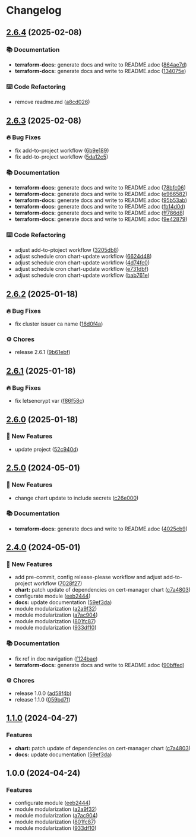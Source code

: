 # Changelog

## [2.6.4](https://github.com/GersonRS/modern-gitops-stack-module-cert-manager/compare/v2.6.3...v2.6.4) (2025-02-08)


### 📚 Documentation

* **terraform-docs:** generate docs and write to README.adoc ([864ae7d](https://github.com/GersonRS/modern-gitops-stack-module-cert-manager/commit/864ae7db9eff2de1d011f4d5f520784bf3e9e26e))
* **terraform-docs:** generate docs and write to README.adoc ([134075e](https://github.com/GersonRS/modern-gitops-stack-module-cert-manager/commit/134075e94c16283ad27cbdfeaa4ceaee5ea2eded))


### ⌨️ Code Refactoring

* remove readme.md ([a8cd026](https://github.com/GersonRS/modern-gitops-stack-module-cert-manager/commit/a8cd02601383cfb5cf6f451e7b7c0105fea81293))

## [2.6.3](https://github.com/GersonRS/modern-gitops-stack-module-cert-manager/compare/v2.6.2...v2.6.3) (2025-02-08)


### 🔥 Bug Fixes

* fix add-to-project workflow ([6b9e189](https://github.com/GersonRS/modern-gitops-stack-module-cert-manager/commit/6b9e189f2fb56036e6fca153dd3731355733be2d))
* fix add-to-project workflow ([5da12c5](https://github.com/GersonRS/modern-gitops-stack-module-cert-manager/commit/5da12c5eec71ef8ad020fd8998c3e842d9e00f1c))


### 📚 Documentation

* **terraform-docs:** generate docs and write to README.adoc ([78bfc06](https://github.com/GersonRS/modern-gitops-stack-module-cert-manager/commit/78bfc06971cd0eae62d52f6fa76864c86465ce2f))
* **terraform-docs:** generate docs and write to README.adoc ([e966582](https://github.com/GersonRS/modern-gitops-stack-module-cert-manager/commit/e966582ad3877d69c982a22783067dba4dd74d61))
* **terraform-docs:** generate docs and write to README.adoc ([95b53ab](https://github.com/GersonRS/modern-gitops-stack-module-cert-manager/commit/95b53ab9a94b420666352a5a8b7bc140352bc000))
* **terraform-docs:** generate docs and write to README.adoc ([fb14d0d](https://github.com/GersonRS/modern-gitops-stack-module-cert-manager/commit/fb14d0d8945b51853635599605e130bdbe0c0649))
* **terraform-docs:** generate docs and write to README.adoc ([ff786d8](https://github.com/GersonRS/modern-gitops-stack-module-cert-manager/commit/ff786d834b77715ed2d6a4b2533ee9386d82b8fc))
* **terraform-docs:** generate docs and write to README.adoc ([9e42879](https://github.com/GersonRS/modern-gitops-stack-module-cert-manager/commit/9e4287924a506faecda76048bcd27b2727f2e2a3))


### ⌨️ Code Refactoring

* adjust add-to-ptoject workflow ([3205db8](https://github.com/GersonRS/modern-gitops-stack-module-cert-manager/commit/3205db8d1f714e1718c3c85de6a45477df40d5aa))
* adjust schedule cron chart-update workflow ([6624d48](https://github.com/GersonRS/modern-gitops-stack-module-cert-manager/commit/6624d48d20162a47487a2ae021f9d6ca0dc03a98))
* adjust schedule cron chart-update workflow ([4d74fc0](https://github.com/GersonRS/modern-gitops-stack-module-cert-manager/commit/4d74fc013cdeaf0a49e57d4392887d86322f3656))
* adjust schedule cron chart-update workflow ([e731dbf](https://github.com/GersonRS/modern-gitops-stack-module-cert-manager/commit/e731dbf6c815b495226db2b1aa209bfc2571c229))
* adjust schedule cron chart-update workflow ([bab761e](https://github.com/GersonRS/modern-gitops-stack-module-cert-manager/commit/bab761e9eebc244531a882b394c7e11c9c7736f1))

## [2.6.2](https://github.com/GersonRS/modern-gitops-stack-module-cert-manager/compare/v2.6.1...v2.6.2) (2025-01-18)


### 🔥 Bug Fixes

* fix cluster issuer ca name ([16d0f4a](https://github.com/GersonRS/modern-gitops-stack-module-cert-manager/commit/16d0f4a32d0bf495bd4c5b0128029d9fb302ac99))


### ⚙️ Chores

* release 2.6.1 ([9b61ebf](https://github.com/GersonRS/modern-gitops-stack-module-cert-manager/commit/9b61ebff4a12498a627ed66b3b04be00783afe1a))

## [2.6.1](https://github.com/GersonRS/modern-gitops-stack-module-cert-manager/compare/v2.6.0...v2.6.1) (2025-01-18)


### 🔥 Bug Fixes

* fix letsencrypt var ([f86f58c](https://github.com/GersonRS/modern-gitops-stack-module-cert-manager/commit/f86f58c3c09a3a91231731a9529df5fd2c3b13d6))

## [2.6.0](https://github.com/GersonRS/modern-gitops-stack-module-cert-manager/compare/v2.5.0...v2.6.0) (2025-01-18)


### 🚀 New Features

* update project ([52c940d](https://github.com/GersonRS/modern-gitops-stack-module-cert-manager/commit/52c940d0b07adbc7ba7ed900c976a2b98ffb1fe2))

## [2.5.0](https://github.com/GersonRS/modern-gitops-stack-module-cert-manager/compare/v2.4.0...v2.5.0) (2024-05-01)


### 🚀 New Features

* change chart update to include secrets ([c26e000](https://github.com/GersonRS/modern-gitops-stack-module-cert-manager/commit/c26e00017822217a96bd09dbf2c0d91a8b00136e))


### 📚 Documentation

* **terraform-docs:** generate docs and write to README.adoc ([4025cb9](https://github.com/GersonRS/modern-gitops-stack-module-cert-manager/commit/4025cb9047d989e7cab628e223ad7599689db825))

## [2.4.0](https://github.com/GersonRS/modern-gitops-stack-module-cert-manager/compare/v2.3.0...v2.4.0) (2024-05-01)


### 🚀 New Features

* add pre-commit, config release-please workflow and adjust add-to-project workflow ([7028f27](https://github.com/GersonRS/modern-gitops-stack-module-cert-manager/commit/7028f27155f828a112513b2cf0b092405664bb77))
* **chart:** patch update of dependencies on cert-manager chart ([c7a4803](https://github.com/GersonRS/modern-gitops-stack-module-cert-manager/commit/c7a48036e6a3d72e02f9fad536f61b1e54a4ef83))
* configurate module ([eeb2444](https://github.com/GersonRS/modern-gitops-stack-module-cert-manager/commit/eeb2444ac64ff8329b458e83d25624209fbe6237))
* **docs:** update documentation ([59ef3da](https://github.com/GersonRS/modern-gitops-stack-module-cert-manager/commit/59ef3da1c15ca41912cddd4820b43d6e1048edbb))
* module modularization ([a2a9f32](https://github.com/GersonRS/modern-gitops-stack-module-cert-manager/commit/a2a9f32e5c460a049eb8fccc68f333a3d1a485c6))
* module modularization ([a7ac904](https://github.com/GersonRS/modern-gitops-stack-module-cert-manager/commit/a7ac904ec67ec433420305bf920e4f0627ae518d))
* module modularization ([801fc87](https://github.com/GersonRS/modern-gitops-stack-module-cert-manager/commit/801fc87d00647f870c8e5cbae058d17725e51092))
* module modularization ([933df10](https://github.com/GersonRS/modern-gitops-stack-module-cert-manager/commit/933df10b70c5405c5cbb538ceb60bb94ce7217b7))


### 📚 Documentation

* fix ref in doc navigation ([f124bae](https://github.com/GersonRS/modern-gitops-stack-module-cert-manager/commit/f124bae8b5cebcb67408ed4fce4c60cf3d801655))
* **terraform-docs:** generate docs and write to README.adoc ([90bffed](https://github.com/GersonRS/modern-gitops-stack-module-cert-manager/commit/90bffed00acd016db8fe5a74977078c1b497aa2a))


### ⚙️ Chores

* release 1.0.0 ([ad58f4b](https://github.com/GersonRS/modern-gitops-stack-module-cert-manager/commit/ad58f4bce892cfab0c78f44da412b5b83ee0060a))
* release 1.1.0 ([059bd7f](https://github.com/GersonRS/modern-gitops-stack-module-cert-manager/commit/059bd7f0017c774a21167c5c77c9a560499914f4))

## [1.1.0](https://github.com/GersonRS/modern-gitops-stack-module-cert-manager/compare/v1.0.0...v1.1.0) (2024-04-27)


### Features

* **chart:** patch update of dependencies on cert-manager chart ([c7a4803](https://github.com/GersonRS/modern-gitops-stack-module-cert-manager/commit/c7a48036e6a3d72e02f9fad536f61b1e54a4ef83))
* **docs:** update documentation ([59ef3da](https://github.com/GersonRS/modern-gitops-stack-module-cert-manager/commit/59ef3da1c15ca41912cddd4820b43d6e1048edbb))

## 1.0.0 (2024-04-24)


### Features

* configurate module ([eeb2444](https://github.com/GersonRS/modern-gitops-stack-module-cert-manager/commit/eeb2444ac64ff8329b458e83d25624209fbe6237))
* module modularization ([a2a9f32](https://github.com/GersonRS/modern-gitops-stack-module-cert-manager/commit/a2a9f32e5c460a049eb8fccc68f333a3d1a485c6))
* module modularization ([a7ac904](https://github.com/GersonRS/modern-gitops-stack-module-cert-manager/commit/a7ac904ec67ec433420305bf920e4f0627ae518d))
* module modularization ([801fc87](https://github.com/GersonRS/modern-gitops-stack-module-cert-manager/commit/801fc87d00647f870c8e5cbae058d17725e51092))
* module modularization ([933df10](https://github.com/GersonRS/modern-gitops-stack-module-cert-manager/commit/933df10b70c5405c5cbb538ceb60bb94ce7217b7))
